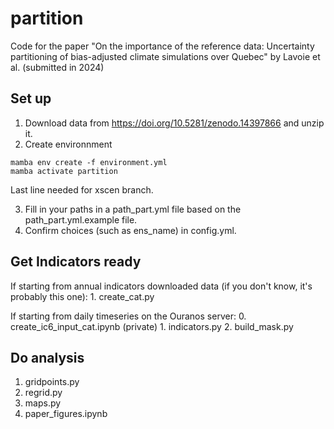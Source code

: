 # partition
Code for the paper "On the importance of the reference data: Uncertainty partitioning of bias-adjusted climate simulations over Quebec" by Lavoie et al. (submitted in 2024)

## Set up
1. Download data from https://doi.org/10.5281/zenodo.14397866 and unzip it.
2. Create environnment
```
mamba env create -f environment.yml
mamba activate partition
```
Last line needed for xscen branch.

3. Fill in your paths in a path_part.yml file based on the path_part.yml.example file.
4. Confirm choices (such as ens_name)  in config.yml.

## Get Indicators ready
If starting from annual indicators downloaded data (if you don't know, it's probably this one):
    1. create_cat.py

If starting from daily timeseries on the Ouranos server:
    0. create_ic6_input_cat.ipynb (private)
    1. indicators.py
    2. build_mask.py 


## Do analysis

1. gridpoints.py 
2. regrid.py
3. maps.py
4. paper_figures.ipynb
